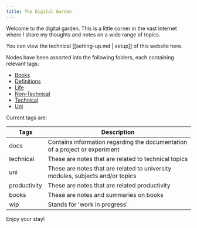 ```yaml
---
title: The Digital Garden
---
```


Welcome to the digital garden. This is a little corner in the vast internet where I share my thoughts and notes on a
wide range of topics.

You can view the technical [[setting-up.md | setup]] of this website here.

Nodes have been assorted into the following folders, each containing relevant tags:

- [Books](/Books)
- [Definitions](/Definitions)
- [Life](/Life)
- [Non-Technical](/Non-Technical)
- [Technical](/Technical)
- [Uni](/Uni)

Current tags are:

| Tags         | Description                                                                    |
|--------------|--------------------------------------------------------------------------------|
| docs         | Contains information regarding the documentation of a project or experiment    |
| technical    | These are notes that are related to technical topics                           |
| uni          | These are notes that are related to university modules, subjects and/or topics |
| productivity | These are notes that are related productivity                                  |
| books        | These are notes and summaries on books                                         |
| wip          | Stands for 'work in progress'                                                  |

Enjoy your stay!